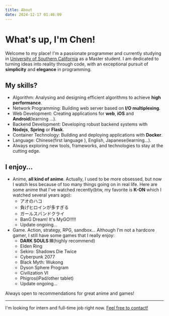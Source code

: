 ```yaml
---
title: About
date: 2024-12-17 01:46:09
---
```


# What's up, I'm Chen!

Welcome to my place! I'm a passionate programmer and currently studying in [University of Southern California](https://www.usc.edu) as a Master student. I am dedicated to turning ideas into reality through code, with an exceptional pursuit of **simplicity** and **elegance** in programming.

## My skills?

- Algorithm: Analysing and designing efficient algorithms to achieve **high performance**.
- Network Programming: Building web server based on **I/O multiplexing**.
- Web Development: Creating applications for **web**, **iOS** and **Android**(learning ...).
- Backend Development: Developing robust backend systems with **Nodejs**, **Spring** or **Flask**.
- Container Technology: Building and deploying applications with **Docker**.
- Language: Chinese(first language ), English, Japanese(learning...).
- Always exploring new tools, frameworks, and technologies to stay at the cutting edge.

## I enjoy...

- Anime, **all kind of anime**. Actually, I used to be more obsessed, but now I watch less because of too many things going on in real life. Here are some anime that I've watched recently(btw, my favorite is **K-ON** which I watched several years ago):
  - アオのハコ
  - 負げヒロインが多すぎる
  - ガールスバンドクライ
  - BanG Dream! It's MyGO!!!!!
  - Update ongoing...
- Game. Action, strategy, RPG, sandbox... Although I'm not a hardcore gamer, I still have some games that I really enjoy:
  - **DARK SOULS III**(highly recommend)
  - Elden Ring
  - Sekiro: Shadows Die Twice
  - Cyberpunk 2077
  - Black Myth: Wukong
  - Dyson Sphere Program
  - Civilization VI
  - Phigros(iPad/other tablet)
  - Update ongoing...

Always open to recommendations for great anime and games!

---

I'm looking for intern and full-time job right now. [Feel free to contact!](mailto:guochen505@gmail.com)
